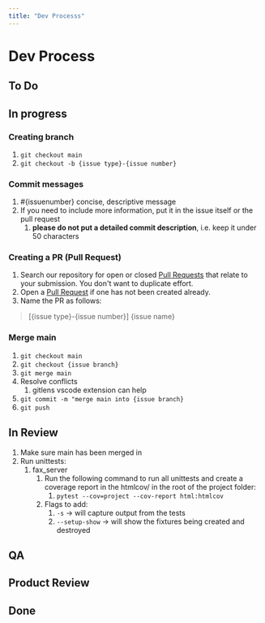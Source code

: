 ```yaml
---
title: "Dev Processs"
---
```


# Dev Process

## To Do

## In progress

### Creating branch

1. `git checkout main`
2. `git checkout -b {issue type}-{issue number}`

### Commit messages

1. #{issuenumber} concise, descriptive message
2. If you need to include more information, put it in the issue itself or the pull request
   1. **please do not put a detailed commit description**, i.e. keep it under 50 characters

### Creating a PR (Pull Request)

1. Search our repository for open or closed [Pull Requests](https://github.com/fax-app/notes/pulls) that relate to your submission. You don't want to duplicate effort.
2. Open a [Pull Request](https://github.com/fax-app/notes/compare?expand=1) if one has not been created already.
4. Name the PR as follows:
>[{issue type}-{issue number}] {issue name}

### Merge main

1. `git checkout main`
2. `git checkout {issue branch}`
3. `git merge main`
4. Resolve conflicts
   1. gitlens vscode extension can help
5. `git commit -m "merge main into {issue branch}`
6. `git push`

## In Review

1. Make sure main has been merged in
2. Run unittests:
   1. fax_server
      1. Run the following command to run all unittests and create a coverage report in the htmlcov/ in the root of the project folder:
         1. `pytest --cov=project --cov-report html:htmlcov`
      2. Flags to add:
         1. `-s` -> will capture output from the tests
         2. `--setup-show` -> will show the fixtures being created and destroyed

## QA

## Product Review

## Done